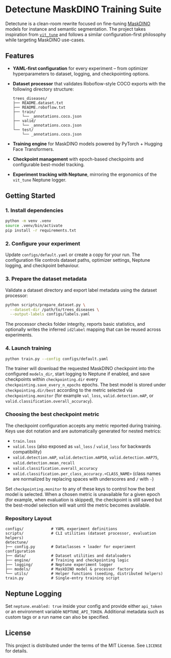 # Detectune MaskDINO Training Suite

Detectune is a clean-room rewrite focused on fine-tuning [MaskDINO](https://huggingface.co/docs/transformers/model_doc/maskdino)
models for instance and semantic segmentation. The project takes inspiration from
[`vit_tune`](https://github.com/rexologue/vit_tune) and follows a similar
configuration-first philosophy while targeting MaskDINO use-cases.

## Features

- **YAML-first configuration** for every experiment – from optimizer hyperparameters
  to dataset, logging, and checkpointing options.
- **Dataset processor** that validates Roboflow-style COCO exports with the following
  directory structure:

  ```
  trees_diseases/
  ├── README.dataset.txt
  ├── README.roboflow.txt
  ├── train/
  │   └── _annotations.coco.json
  ├── valid/
  │   └── _annotations.coco.json
  └── test/
      └── _annotations.coco.json
  ```

- **Training engine** for MaskDINO models powered by PyTorch + Hugging Face
  Transformers.
- **Checkpoint management** with epoch-based checkpoints and configurable
  best-model tracking.
- **Experiment tracking with Neptune**, mirroring the ergonomics of the
  `vit_tune` Neptune logger.

## Getting Started

### 1. Install dependencies

```bash
python -m venv .venv
source .venv/bin/activate
pip install -r requirements.txt
```

### 2. Configure your experiment

Update `configs/default.yaml` or create a copy for your run. The configuration file
controls dataset paths, optimizer settings, Neptune logging, and checkpoint
behaviour.

### 3. Prepare the dataset metadata

Validate a dataset directory and export label metadata using the dataset processor:

```bash
python scripts/prepare_dataset.py \
  --dataset-dir /path/to/trees_diseases \
  --output-labels configs/labels.yaml
```

The processor checks folder integrity, reports basic statistics, and optionally
writes the inferred `id2label` mapping that can be reused across experiments.

### 4. Launch training

```bash
python train.py --config configs/default.yaml
```

The trainer will download the requested MaskDINO checkpoint into the configured
`models_dir`, start logging to Neptune if enabled, and save checkpoints within
`checkpointing.dir` every `checkpointing.save_every_n_epochs` epochs. The best
model is stored under `checkpointing.dir/best` according to the metric selected
via `checkpointing.monitor` (for example `val_loss`, `valid.detection.mAP`, or
`valid.classification.overall_accuracy`).

### Choosing the best checkpoint metric

The checkpoint configuration accepts any metric reported during training. Keys
use dot notation and are automatically generated for nested metrics:

- `train.loss`
- `valid.loss` (also exposed as `val_loss` / `valid_loss` for backwards compatibility)
- `valid.detection.mAP`, `valid.detection.mAP50`, `valid.detection.mAP75`, `valid.detection.mean_recall`
- `valid.classification.overall_accuracy`
- `valid.classification.per_class_accuracy.<CLASS_NAME>` (class names are normalized
  by replacing spaces with underscores and `/` with `-`)

Set `checkpointing.monitor` to any of these keys to control how the best model is
selected. When a chosen metric is unavailable for a given epoch (for example,
when evaluation is skipped), the checkpoint is still saved but the best-model
selection will wait until the metric becomes available.

### Repository Layout

```
configs/            # YAML experiment definitions
scripts/            # CLI utilities (dataset processor, evaluation helpers)
detectune/
├── config.py       # Dataclasses + loader for experiment configuration
├── data/           # Dataset utilities and dataloaders
├── engine/         # Training and checkpointing logic
├── logging/        # Neptune experiment logger
├── models/         # MaskDINO model & processor factory
└── utils/          # Helper functions (seeding, distributed helpers)
train.py            # Single-entry training script
```

## Neptune Logging

Set `neptune.enabled: true` inside your config and provide either `api_token` or an
environment variable `NEPTUNE_API_TOKEN`. Additional metadata such as custom tags
or a run name can also be specified.

## License

This project is distributed under the terms of the MIT License. See `LICENSE`
for details.
